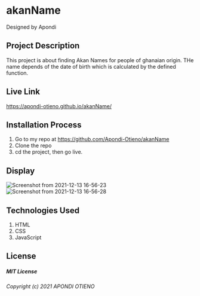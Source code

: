 # akanName
 Designed by Apondi

## Project Description
This project is about finding Akan Names for people of ghanaian origin. THe name depends of the date of birth which is calculated by the defined function. 

## Live Link
https://apondi-otieno.github.io/akanName/

## Installation Process
 1. Go to my repo at https://github.com/Apondi-Otieno/akanName
2. Clone the repo
3. cd the project, then go live.

## Display
![Screenshot from 2021-12-13 16-56-23](https://user-images.githubusercontent.com/93314840/145827204-6819ca2b-4608-4b71-95f4-775e65cb0cf1.png)
![Screenshot from 2021-12-13 16-56-28](https://user-images.githubusercontent.com/93314840/145827217-a5a3c9b8-e070-46ca-80b7-4c02011543b6.png)



## Technologies Used
 1. HTML
 2. CSS
 3. JavaScript

 ## License
 ##### MIT License
 ###### Copyright (c) 2021 APONDI OTIENO
